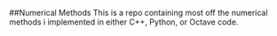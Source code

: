 ##Numerical Methods
This is a repo containing most off the numerical methods i implemented in either C++, Python, or Octave code.
